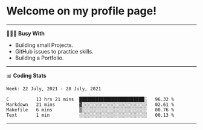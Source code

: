 # Welcome on my profile page!
<!-- print(("dralla"[::-1]+"s").capitalize()) -->

---
👨🏻‍💻 **Busy With**
* Building small Projects.
* GitHub issues to practice skills.
* Building a Portfolio.

---
📊 **Coding Stats**
<!--START_SECTION:waka-->
```text
Week: 22 July, 2021 - 28 July, 2021

C          13 hrs 21 mins  ████████████████████████░   96.32 % 
Markdown   21 mins         ▓░░░░░░░░░░░░░░░░░░░░░░░░   02.61 % 
Makefile   6 mins          ▒░░░░░░░░░░░░░░░░░░░░░░░░   00.76 % 
Text       1 min           ░░░░░░░░░░░░░░░░░░░░░░░░░   00.13 % 
```
<!--END_SECTION:waka-->
---
